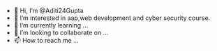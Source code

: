 - 👋 Hi, I’m @Aditi24Gupta
- 👀 I’m interested in aap,web development and cyber security course.
- 🌱 I’m currently learning ...
- 💞️ I’m looking to collaborate on ...
- 📫 How to reach me ...

<!---
Aditi24Gupta/Aditi24Gupta is a ✨ special ✨ repository because its `README.md` (this file) appears on your GitHub profile.
You can click the Preview link to take a look at your changes.
--->
